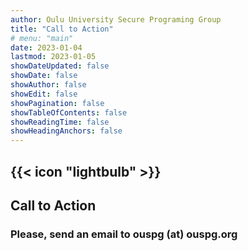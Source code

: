 ```yaml
---
author: Oulu University Secure Programing Group
title: "Call to Action"
# menu: "main"
date: 2023-01-04
lastmod: 2023-01-05
showDateUpdated: false
showDate: false
showAuthor: false
showEdit: false
showPagination: false
showTableOfContents: false
showReadingTime: false
showHeadingAnchors: false
---
```


## {{< icon "lightbulb" >}}

## Call to Action

### **Please, send an email to ouspg (at) ouspg.org**